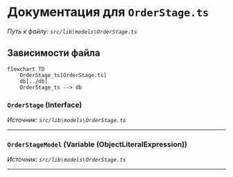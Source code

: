 # Документация для `OrderStage.ts`

*Путь к файлу: `src/lib\models\OrderStage.ts`*

## Зависимости файла

```mermaid
flowchart TD
    OrderStage_ts[OrderStage.ts]
    db[../db]
    OrderStage_ts --> db
```

### `OrderStage` (Interface)

*Источник: `src/lib\models\OrderStage.ts`*

---
### `OrderStageModel` (Variable (ObjectLiteralExpression))

*Источник: `src/lib\models\OrderStage.ts`*

---
